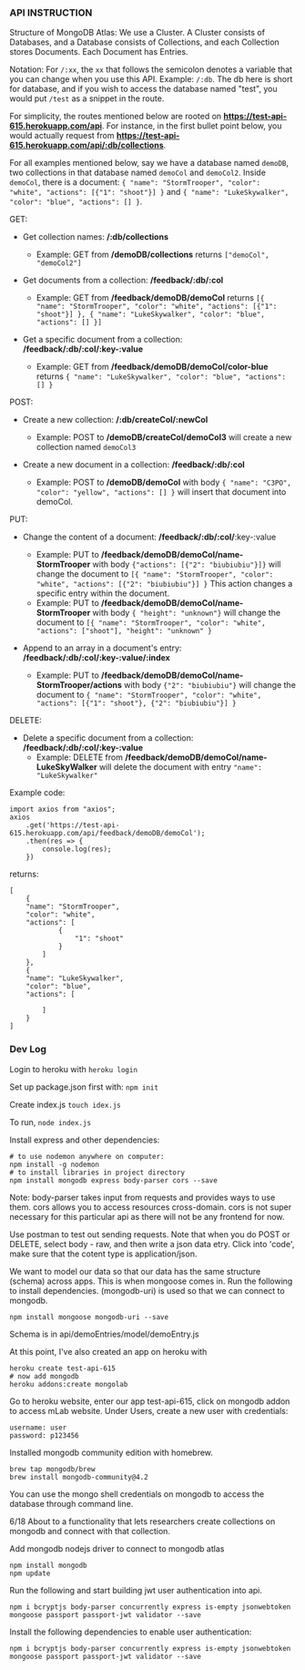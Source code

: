 ### API INSTRUCTION ###

Structure of MongoDB Atlas: 
We use a Cluster. A Cluster consists of Databases, and a Database consists of Collections, and each Collection stores Documents. Each Document has Entries. 

Notation: 
For ```/:xx```, the ```xx``` that follows the semicolon denotes a variable that you can change when you use this API. Example: ```/:db```. The db here is short for database, and if you wish to access the database named "test", you would put ```/test``` as a snippet in the route. 

For simplicity, the routes mentioned below are rooted on **https://test-api-615.herokuapp.com/api**. For instance, in the first bullet point below, you would actually request from **https://test-api-615.herokuapp.com/api/:db/collections**. 

For all examples mentioned below, say we have a database named ```demoDB```, two collections in that database named ```demoCol``` and ```demoCol2```. Inside ```demoCol```, there is a document: ```{ "name": "StormTrooper", "color": "white", "actions": [{"1": "shoot"}] }``` and ```{ "name": "LukeSkywalker", "color": "blue", "actions": [] }```.


GET: 

- Get collection names: **/:db/collections**
    - Example: GET from **/demoDB/collections** returns ```["demoCol", "demoCol2"]```

- Get documents from a collection: **/feedback/:db/:col**
    - Example: GET from **/feedback/demoDB/demoCol** returns ```[{ "name": "StormTrooper", "color": "white", "actions": [{"1": "shoot"}] }, { "name": "LukeSkywalker", "color": "blue", "actions": [] }]```

- Get a specific document from a collection: **/feedback/:db/:col/:key-:value**
    - Example: GET from **/feedback/demoDB/demoCol/color-blue** returns ```{ "name": "LukeSkywalker", "color": "blue", "actions": [] }```

POST:

- Create a new collection: **/:db/createCol/:newCol**
    - Example: POST to **/demoDB/createCol/demoCol3** will create a new collection named ```demoCol3```

- Create a new document in a collection: **/feedback/:db/:col**
    - Example: POST to **/demoDB/demoCol** with body ```{ "name": "C3PO", "color": "yellow", "actions": [] }``` will insert that document into demoCol. 

PUT: 

- Change the content of a document: **/feedback/:db/:col/**:key-:value
    - Example: PUT to **/feedback/demoDB/demoCol/name-StormTrooper** with body ```{"actions": [{"2": "biubiubiu"}]}``` will change the document to ```[{ "name": "StormTrooper", "color": "white", "actions": [{"2": "biubiubiu"}] }``` This action changes a specific entry within the document. 
    - Example: PUT to **/feedback/demoDB/demoCol/name-StormTrooper** with body ```{ "height": "unknown"}``` will change the document to ```[{ "name": "StormTrooper", "color": "white", "actions": ["shoot"], "height": "unknown" }```

- Append to an array in a document's entry: **/feedback/:db/:col/:key-:value/:index**
    - Example: PUT to **/feedback/demoDB/demoCol/name-StormTrooper/actions** with body ```{"2": "biubiubiu"}``` will change the document to ```{ "name": "StormTrooper", "color": "white", "actions": [{"1": "shoot"}, {"2": "biubiubiu"}] }```

DELETE:

- Delete a specific document from a collection: **/feedback/:db/:col/:key-:value**
    - Example: DELETE from **/feedback/demoDB/demoCol/name-LukeSkyWalker** will delete the document with entry ```"name": "LukeSkywalker"```


Example code: 
```
import axios from "axios";
axios
    .get('https://test-api-615.herokuapp.com/api/feedback/demoDB/demoCol');
    .then(res => {
        console.log(res);
    })
```
returns:
```
[
    { 
    "name": "StormTrooper", 
    "color": "white", 
    "actions": [
            {
                "1": "shoot"
            }
        ] 
    }, 
    { 
    "name": "LukeSkywalker", 
    "color": "blue", 
    "actions": [

        ] 
    }
]
```







### Dev Log ###

Login to heroku with ```heroku login```

Set up package.json first with: ``` npm init ```

Create index.js ``` touch idex.js ```

To run, ``` node index.js ```

Install express and other dependencies:
```
# to use nodemon anywhere on computer:
npm install -g nodemon
# to install libraries in project directory
npm install mongodb express body-parser cors --save
```
Note: body-parser takes input from requests and provides ways to use them. cors allows you to access resources cross-domain. cors is not super necessary for this particular api as there will not be any frontend for now.  

Use postman to test out sending requests. Note that when you do POST or DELETE, select body - raw, and then write a json data etry. Click into 'code', make sure that the cotent type is application/json. 

We want to model our data so that our data has the same structure (schema) across apps. This is when mongoose comes in. Run the following to install dependencies. (mongodb-uri) is used so that we can connect to mongodb. 
```
npm install mongoose mongodb-uri --save
```
Schema is in api/demoEntries/model/demoEntry.js

At this point, I've also created an app on heroku with 
```
heroku create test-api-615
# now add mongodb
heroku addons:create mongolab
```

Go to heroku website, enter our app test-api-615, click on mongodb addon to access mLab website. Under Users, create a new user with credentials: 
```
username: user
password: p123456
```

Installed mongodb community edition with homebrew. 
```
brew tap mongodb/brew
brew install mongodb-community@4.2
```
You can use the mongo shell credentials on mongodb to access the database through command line.

6/18
About to a functionality that lets researchers create collections on mongodb and connect with that collection.

Add mongodb nodejs driver to connect to mongodb atlas
``` 
npm install mongodb 
npm update
```

Run the following and start building jwt user authentication into api.  
```
npm i bcryptjs body-parser concurrently express is-empty jsonwebtoken mongoose passport passport-jwt validator --save
```

Install the following dependencies to enable user authentication:
```
npm i bcryptjs body-parser concurrently express is-empty jsonwebtoken mongoose passport passport-jwt validator --save
```